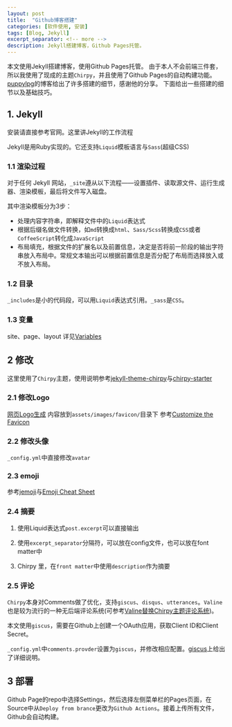 ```yaml
---
layout: post
title:  "Github博客搭建"
categories: [软件使用, 安装]
tags: [Blog, Jekyll]
excerpt_separator: <!-- more -->
description: Jekyll搭建博客，Github Pages托管。
---
```


本文使用Jekyll搭建博客，使用Github Pages托管。
由于本人不会前端三件套，所以我使用了现成的主题`Chirpy`，并且使用了Github Pages的自动构建功能。
[puppylpg](https://puppylpg.github.io/posts/2019/11/16/build-github-pages-Debian/)的博客给出了许多搭建的细节，感谢他的分享。
下面给出一些搭建的细节以及基础技巧。

## 1. Jekyll

安装请直接参考官网。这里讲Jekyll的工作流程

Jekyll是用Ruby实现的。它还支持`Liquid`模板语言与`Sass`(超级CSS)

### 1.1 渲染过程

对于任何 Jekyll 网站，`_site`遵从以下流程——设置插件、读取源文件、运行生成器、渲染模板，最后将文件写入磁盘。

其中渲染模板分为3步：

- 处理内容字符串，即解释文件中的`Liquid`表达式
- 根据后缀名做文件转换，如`md`转换成`html`、`Sass/Scss`转换成`CSS`或者`CoffeeScript`转化成`JavaScript`
- 布局填充，根据文件的扩展名以及前置信息，决定是否将前一阶段的输出字符串放入布局中。常规文本输出可以根据前置信息是否分配了布局而选择放入或不放入布局。

### 1.2 目录

`_includes`是小的代码段，可以用`Liquid`表达式引用。`_sass`是`CSS`。

### 1.3 变量

site、page、layout
详见[Variables](https://jekyllrb.com/docs/variables/)

## 2 修改

这里使用了`Chirpy`主题，使用说明参考[jekyll-theme-chirpy](https://github.com/cotes2020/jekyll-theme-chirpy)与[chirpy-starter](https://github.com/cotes2020/chirpy-starter)

### 2.1 修改Logo

[网页Logo生成](https://realfavicongenerator.net/)
内容放到`assets/images/favicon/`目录下
参考[Customize the Favicon](https://chirpy.cotes.page/posts/customize-the-favicon/)

### 2.2 修改头像

`_config.yml`中直接修改`avatar`

### 2.3 emoji

参考[jemoji](https://github.com/jekyll/jemoji)与[Emoji Cheat Sheet](https://www.webfx.com/tools/emoji-cheat-sheet/)

### 2.4 摘要

1. 使用Liquid表达式`post.excerpt`可以直接输出
2. 使用`excerpt_separator`分隔符，可以放在config文件，也可以放在font matter中

3. Chirpy 里，在`front matter`中使用`description`作为摘要

### 2.5 评论

`Chirpy`本身对Comments做了优化，支持`giscus`、`disqus`、`utterances`。`Valine`也是较为流行的一种无后端评论系统(可参考[Valine替换Chirpy主题评论系统](https://nihil.cc/posts/use_valine/))。

本文使用`giscus`，需要在Github上创建一个OAuth应用，获取Client ID和Client Secret。

`_config.yml`中`comments.provder`设置为`giscus`，并修改相应配置。[giscus](https://giscus.app/zh-CN)上给出了详细说明。

## 3 部署

Github Page的repo中选择Settings，然后选择左侧菜单栏的Pages页面，在Source中从`Deploy from brance`更改为`Github Actions`。接着上传所有文件，Github会自动构建。

